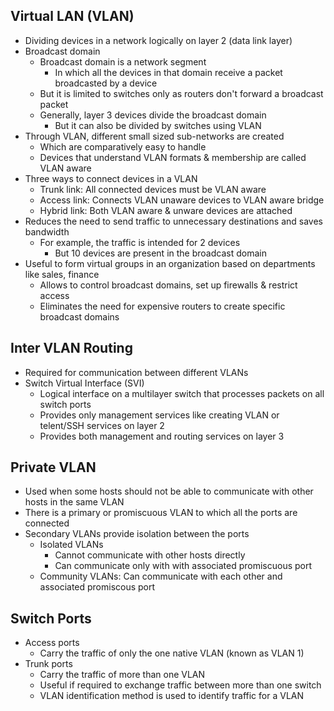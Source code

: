 ## Virtual LAN (VLAN)
- Dividing devices in a network logically on layer 2 (data link layer)
- Broadcast domain
  - Broadcast domain is a network segment
    - In which all the devices in that domain receive a packet broadcasted by a device
  - But it is limited to switches only as routers don't forward a broadcast packet
  - Generally, layer 3 devices divide the broadcast domain
    - But it can also be divided by switches using VLAN
- Through VLAN, different small sized sub-networks are created
  - Which are comparatively easy to handle
  - Devices that understand VLAN formats & membership are called VLAN aware
- Three ways to connect devices in a VLAN
  - Trunk link: All connected devices must be VLAN aware
  - Access link: Connects VLAN unaware devices to VLAN aware bridge
  - Hybrid link: Both VLAN aware & unware devices are attached
- Reduces the need to send traffic to unnecessary destinations and saves bandwidth
  - For example, the traffic is intended for 2 devices
    - But 10 devices are present in the broadcast domain
- Useful to form virtual groups in an organization based on departments like sales, finance
  - Allows to control broadcast domains, set up firewalls & restrict access
  - Eliminates the need for expensive routers to create specific broadcast domains

## Inter VLAN Routing
- Required for communication between different VLANs
- Switch Virtual Interface (SVI)
  - Logical interface on a multilayer switch that processes packets on all switch ports
  - Provides only management services like creating VLAN or telent/SSH services on layer 2
  - Provides both management and routing services on layer 3

## Private VLAN
- Used when some hosts should not be able to communicate with other hosts in the same VLAN
- There is a primary or promiscuous VLAN to which all the ports are connected
- Secondary VLANs provide isolation between the ports
  - Isolated VLANs
    - Cannot communicate with other hosts directly
    - Can communicate only with with associated promiscuous port
  - Community VLANs: Can communicate with each other and associated promiscous port

## Switch Ports
- Access ports
  - Carry the traffic of only the one native VLAN (known as VLAN 1)
- Trunk ports
  - Carry the traffic of more than one VLAN
  - Useful if required to exchange traffic between more than one switch
  - VLAN identification method is used to identify traffic for a VLAN
